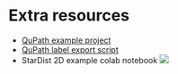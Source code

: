 # Extra resources 

* [QuPath example project](https://raw.githubusercontent.com/mpicbg-csbd/stardist/master/extras/qupath_example_project.zip)
* [QuPath label export script](https://raw.githubusercontent.com/mpicbg-csbd/stardist/master/extras/qupath_export_annotations.groovy) 
* StarDist 2D example colab notebook [![](https://colab.research.google.com/assets/colab-badge.svg)](https://colab.research.google.com/github/stardist/stardist/blob/master/extras/stardist_example_2D_colab.ipynb)
